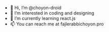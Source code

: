 - 👋 Hi, I’m @choyon-droid
- 👀 I’m interested in coding and designing
- 🌱 I’m currently learning react.js
- 📫 You can reach me at fajlerabbichoyon.pro

<!---
choyon-droid/choyon-droid is a ✨ special ✨ repository because its `README.md` (this file) appears on your GitHub profile.
You can click the Preview link to take a look at your changes.
--->
